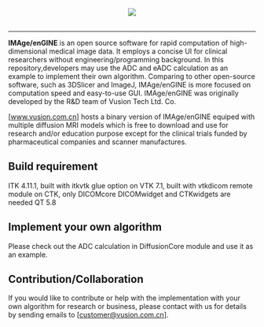 <div align="center">
  <img src="http://www.vusion.com.cn/qfy-content/uploads/2018/06/553287c3c1fccefcd15f8bee2118a4d9.png"><br><br> 
</div>

-----------------


**IMAge/enGINE** is an open source software for rapid computation of high-dimensional medical image data. It employs a concise UI for clinical researchers without engineering/programming background. In this repository,developers may use the ADC and eADC calculation as an example to implement their own algorithm. Comparing to other open-source software, such as 3DSlicer and ImageJ, IMAge/enGINE is more focused on computation speed and easy-to-use GUI. IMAge/enGINE was originally developed by the R&D team of Vusion Tech Ltd. Co.  

[www.vusion.com.cn] hosts a binary version of IMAge/enGINE equiped with multiple diffusion MRI models which is free to download and use for research and/or education purpose except for the clinical trials funded by pharmaceutical companies and scanner manufactures. 



## Build requirement
ITK 4.11.1, built with itkvtk glue option on
VTK 7.1, built with vtkdicom remote module on
CTK, only DICOMcore DICOMwidget and CTKwidgets are needed
QT 5.8

## Implement your own algorithm
Please check out the ADC calculation in DiffusionCore module and use it as an example.

## Contribution/Collaboration
If you would like to contribute or help with the implementation with your own algorithm for research or business, please contact with us for details by sending emails to [customer@vusion.com.cn].


